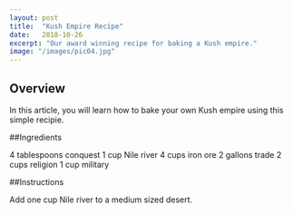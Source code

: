 ```yaml
---
layout: post
title:  "Kush Empire Recipe"
date:   2018-10-26
excerpt: "Our award winning recipe for baking a Kush empire."
image: "/images/pic04.jpg"
---
```


## Overview

In this article, you will learn how to bake your own Kush empire using this simple recipie. 
<br>

##Ingredients

4 tablespoons conquest
1 cup Nile river
4 cups iron ore
2 gallons trade
2 cups religion
1 cup military

##Instructions

Add one cup Nile river to a medium sized desert.

